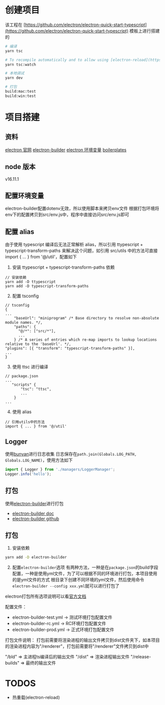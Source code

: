 # 创建项目

该工程在 [https://github.com/electron/electron-quick-start-typescript](https://github.com/electron/electron-quick-start-typescript) 模板上进行搭建的

```bash
# 编译
yarn tsc

# To recompile automatically and to allow using [electron-reload](https://github.com/yan-foto/electron-reload), run this in a separate terminal:
yarn tsc:watch

# 本地调试
yarn dev

# 打包
build:mac:test
build:win:test
```

# 项目搭建

## 资料
[electron 官网](https://www.electronjs.org/zh/docs/latest/tutorial/quick-start)
[electron-builder](https://github.com/electron-userland/electron-builder)
[electron 环境变量](https://www.electronjs.org/docs/latest/api/environment-variables)
[boilerplates](https://www.electron.build/#boilerplates)

## node 版本

v16.11.1

## 配置环境变量
electron-builder配置dotenv无效，所以使用脚本来拷贝env文件
根据打包环境将env下的配置拷贝到src/env.js中，程序中直接访问src/env.js即可

## 配置 alias

由于使用 typescript 编译后无法正常解析 alias，所以引用 ttypescript + typescript-transform-paths 来解决这个问题，如引用 src/utils 中的方法可直接 import { ... } from '@/util'，配置如下

1. 安装 ttypescript + typescript-transform-paths 依赖

```
// 安装依赖
yarn add -D ttypescript
yarn add -D typescript-transform-paths
```

2. 配置 tsconfig

```
// tsconfig
{
...
    "baseUrl": "miniprogram" /* Base directory to resolve non-absolute module names. */,
    "paths": {
      "@/*": ["src/*"],
      ...
    } /* A series of entries which re-map imports to lookup locations relative to the 'baseUrl'. */,
"plugins": [{ "transform": "typescript-transform-paths" }],
...
}
```

3. 使用 ttsc 进行编译

```
// package.json
...
   "scripts" {
       "tsc": "ttsc",
       ...
    }
...
```

4. 使用 alias

```
// 引用utils中的方法
import { ... } from '@/util'
```

## Logger

使用[bunyan](https://www.npmjs.com/package/bunyan)进行日志收集
日志保存在`path.join(Globals.LOG_PATH, Globals.LOG_NAME)`，使用方法如下

```javascript
import { Logger } from './managers/LoggerManager';
Logger.info('hello');
```

## 打包

使用[electron-builder](https://www.electron.build/code-signing)进行打包

-   [electron-builder doc](https://www.electron.build)
-   [electron-builder github](https://github.com/electron-userland/electron-builder)


## 打包
1. 安装依赖
```bash
yarn add -D electron-builder
```

2. 配置`electron-builder`选项
有两种方法，一种是在`package.json`的build字段配置，一种是使用yml文件，为了可以根据不同的环境进行打包，本项目使用的是yml文件的方式
根目录下创建不同环境的yml文件，然后使用命令`electron-builder --config xxx.yml`就可以进行打包了

electron打包所有选项说明可以看[官方文档](https://www.electron.build/configuration/configuration#configuration)

配置文件：
- electron-builder-test.yml -> 测试环境打包配置文件
- electron-builder-rc.yml -> RC环境打包配置文件
- electron-builder-prod.yml -> 正式环境打包配置文件

打包文件说明：
打包前需要将渲染进程的输出文件拷贝到dist文件夹下，如本项目的渲染进程内容为"/renderer"，打包前需要将"/renderer"文件拷贝到dist中

"/bld" => 主进程ts编译后的输出文件
"/dist" => 渲染进程输出文件
"/release-builds" => 最终的输出文件


# TODOS
- 热重载(electron-reload)